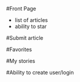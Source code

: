 #Front Page
* list of articles
* ability to star


#Submit article


#Favorites


#My stories


#Ability to create user/login